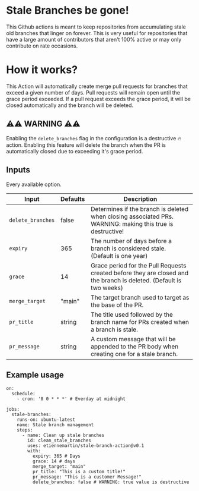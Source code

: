 # Stale Branches be gone!

This Github actions is meant to keep repositories from accumulating stale old branches that linger on forever. This is very useful for repositories that have a large amount of contributors that aren't 100% active or may only contribute on rate occasions.

# How it works?

This Action will automatically create merge pull requests for branches that exceed a given number of days. Pull requests will remain open until the grace period exceeded. If a pull request exceeds the grace period, it will be closed automatically and the branch will be deleted.

## :warning::warning: WARNING :warning::warning:

Enabling the `delete_branches` flag in the configuration is a destructive :fire: action. Enabling this feature will delete the branch when the PR is automatically closed due to exceeding it's grace period.

## Inputs

Every available option.

| Input             | Defaults | Description                                                                                                         |
| ----------------- | -------- | ------------------------------------------------------------------------------------------------------------------- |
| `delete_branches` | false    | Determines if the branch is deleted when closing associated PRs. WARNING: making this true is destructive!          |
| `expiry`          | 365      | The number of days before a branch is considered stale. (Default is one year)                                       |
| `grace`           | 14       | Grace period for the Pull Requests created before they are closed and the branch is deleted. (Default is two weeks) |
| `merge_target`    | "main"   | The target branch used to target as the base of the PR.                                                             |
| `pr_title`        | string   | The title used followed by the branch name for PRs created when a branch is stale.                                  |
| `pr_message`      | string   | A custom message that will be appended to the PR body when creating one for a stale branch.                         |

## Example usage

```
on:
  schedule:
    - cron: '0 0 * * *' # Everday at midnight

jobs:
  stale-branches:
    runs-on: ubuntu-latest
    name: Stale branch management
    steps:
      - name: Clean up stale branches
        id: clean_stale_branches
        uses: etiennemartin/stale-branch-action@v0.1
        with:
          expiry: 365 # Days
          grace: 14 # days
          merge_target: "main"
          pr_title: "This is a custom title!"
          pr_message: "This is a customer Message!"
          delete_branches: false # WARNING: true value is destructive
```
